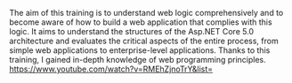 The aim of this training is to understand web logic comprehensively and to become aware of how to build a web application that complies with this logic. It aims to understand the structures of the Asp.NET Core 5.0 architecture and evaluates the critical aspects of the entire process, from simple web applications to enterprise-level applications. Thanks to this training, I gained in-depth knowledge of web programming principles.
https://www.youtube.com/watch?v=RMEhZjnoTrY&list=

